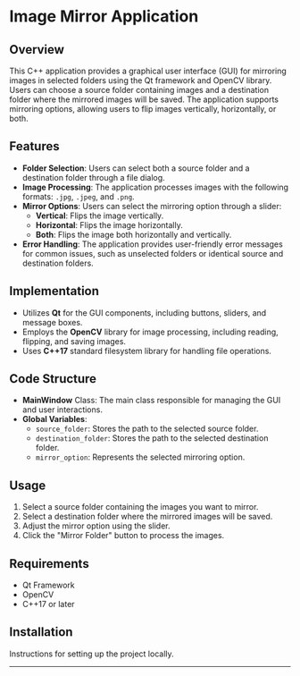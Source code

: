 # Image Mirror Application

## Overview

This C++ application provides a graphical user interface (GUI) for mirroring images in selected folders using the Qt framework and OpenCV library. Users can choose a source folder containing images and a destination folder where the mirrored images will be saved. The application supports mirroring options, allowing users to flip images vertically, horizontally, or both.

## Features

- **Folder Selection**: Users can select both a source folder and a destination folder through a file dialog.
- **Image Processing**: The application processes images with the following formats: `.jpg`, `.jpeg`, and `.png`.
- **Mirror Options**: Users can select the mirroring option through a slider:
  - **Vertical**: Flips the image vertically.
  - **Horizontal**: Flips the image horizontally.
  - **Both**: Flips the image both horizontally and vertically.
- **Error Handling**: The application provides user-friendly error messages for common issues, such as unselected folders or identical source and destination folders.

## Implementation

- Utilizes **Qt** for the GUI components, including buttons, sliders, and message boxes.
- Employs the **OpenCV** library for image processing, including reading, flipping, and saving images.
- Uses **C++17** standard filesystem library for handling file operations.

## Code Structure

- **MainWindow** Class: The main class responsible for managing the GUI and user interactions.
- **Global Variables**: 
  - `source_folder`: Stores the path to the selected source folder.
  - `destination_folder`: Stores the path to the selected destination folder.
  - `mirror_option`: Represents the selected mirroring option.

## Usage

1. Select a source folder containing the images you want to mirror.
2. Select a destination folder where the mirrored images will be saved.
3. Adjust the mirror option using the slider.
4. Click the "Mirror Folder" button to process the images.

## Requirements

- Qt Framework
- OpenCV
- C++17 or later

## Installation

Instructions for setting up the project locally.

---
